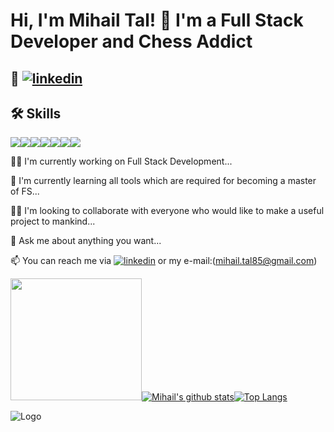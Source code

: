 
# Hi, I'm Mihail Tal! 👋 I'm a Full Stack Developer and Chess Addict


## 🔗 [![linkedin](https://img.shields.io/badge/linkedin-0A66C2?style=for-the-badge&logo=linkedin&logoColor=white)](https://www.linkedin.com/in/talha-toparl%C4%B1-49055372/)




## 🛠 Skills

<img src="https://img.shields.io/badge/Python-FFD43B?style=for-the-badge&logo=python&logoColor=blue" /><img src="https://img.shields.io/badge/JavaScript-323330?style=for-the-badge&logo=javascript&logoColor=F7DF1E" /><img src="https://img.shields.io/badge/HTML5-E34F26?style=for-the-badge&logo=html5&logoColor=white" /><img src="https://img.shields.io/badge/CSS3-1572B6?style=for-the-badge&logo=css3&logoColor=white" /><img src="https://img.shields.io/badge/SQLite-07405E?style=for-the-badge&logo=sqlite&logoColor=white" /><img src="https://img.shields.io/badge/Linux-FCC624?style=for-the-badge&logo=linux&logoColor=black" /><img src="https://img.shields.io/badge/Jira-0052CC?style=for-the-badge&logo=Jira&logoColor=white" />













👩‍💻  I'm currently working on Full Stack Development...

🧠 I'm currently learning all tools which are required for becoming a master of FS...

👯‍♀️ I'm looking to collaborate with everyone who would like to make a useful project to mankind... 

🤔 Ask me about anything you want...

📫 You can reach me via [![linkedin](https://img.shields.io/badge/linkedin-0A66C2?style=for-the-badge&logo=linkedin&logoColor=white)](https://www.linkedin.com/in/talha-toparl%C4%B1-49055372/) or my e-mail:(mihail.tal85@gmail.com)

<img src="https://phoneky.co.uk/thumbs/screensavers/down/games/pacman_1u2pcy2y.gif" width="210" height="195" />[![Mihail's github stats](https://github-readme-stats.vercel.app/api?username=Tal58)](https://github.com/Tal58/github-readme-stats)[![Top Langs](https://github-readme-stats.vercel.app/api/top-langs/?username=Tal58)](https://github.com/Tal58/github-readme-stats)






![Logo](https://bigthink.com/wp-content/uploads/2022/01/AdobeStock_236786791.jpeg?lb=1536,864)

